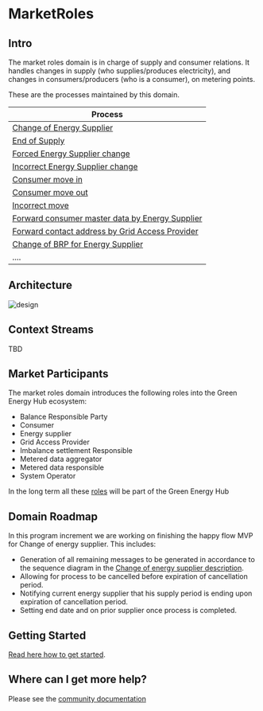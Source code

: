 # MarketRoles

## Intro

The market roles domain is in charge of supply and consumer relations.
It handles changes in supply (who supplies/produces electricity),
and changes in consumers/producers (who is a consumer), on metering points.

These are the processes maintained by this domain.

| Process                                                                                                                                                                                       |
| --------------------------------------------------------------------------------------------------------------------------------------------------------------------------------------------- |
| [Change of Energy Supplier](https://github.com/Energinet-DataHub/geh-market-roles/blob/main/docs/business-processes/change-of-energy-supplier.md)                                             |
| [End of Supply](https://github.com/Energinet-DataHub/geh-market-roles/blob/main/docs/business-processes/end-of-supply.md)                                                                     |
| [Forced Energy Supplier change](https://github.com/Energinet-DataHub/geh-market-roles/blob/main/docs/business-processes/forced-energy-supplier-change.md)                                     |
| [Incorrect Energy Supplier change](https://github.com/Energinet-DataHub/geh-market-roles/blob/main/docs/business-processes/incorrect-energy-supplier-change.md)                               |
| [Consumer move in](https://github.com/Energinet-DataHub/geh-market-roles/blob/main/docs/business-processes/consumer-move-in.md)                                                               |
| [Consumer move out](https://github.com/Energinet-DataHub/geh-market-roles/blob/main/docs/business-processes/consumer-move-out.md)                                                             |
| [Incorrect move](https://github.com/Energinet-DataHub/geh-market-roles/blob/main/docs/business-processes/incorrect-move.md)                                                                   |
| [Forward consumer master data by Energy Supplier](https://github.com/Energinet-DataHub/geh-market-roles/blob/main/docs/business-processes/forward-consumer-master-data-by-energy-supplier.md) |
| [Forward contact address by Grid Access Provider](https://github.com/Energinet-DataHub/geh-market-roles/blob/main/docs/business-processes/forward-contact-address-by-grid-access-provider)    |
| [Change of BRP for Energy Supplier](https://github.com/Energinet-DataHub/geh-market-roles/blob/main/docs/business-processes/change-of-energy-supplier.md)                                     |
| ....                                                                                                                                                                                          |

## Architecture

![design](ARCHITECTURE.png)

## Context Streams

TBD

## Market Participants

The market roles domain introduces the following roles into the Green Energy Hub ecosystem:

- Balance Responsible Party
- Consumer
- Energy supplier
- Grid Access Provider
- Imbalance settlement Responsible
- Metered data aggregator
- Metered data responsible
- System Operator

In the long term all these [roles](https://github.com/Energinet-DataHub/green-energy-hub/docs/dictionary-and-concepts/dictionary-market-participants.md) will be part of the Green Energy Hub

## Domain Roadmap

In this program increment we are working on finishing the happy flow MVP for Change of energy supplier. This includes:

- Generation of all remaining messages to be generated in accordance to the sequence diagram in the [Change of energy supplier description](docs/business-processes/change-of-energy-supplier.md).
- Allowing for process to be cancelled before expiration of cancellation period.
- Notifying current energy supplier that his supply period is ending upon expiration of cancellation period.
- Setting end date and on prior supplier once process is completed.

## Getting Started

[Read here how to get started](https://github.com/Energinet-DataHub/green-energy-hub/blob/main/docs/getting-started.md).

## Where can I get more help?

Please see the [community documentation](https://github.com/Energinet-DataHub/green-energy-hub/blob/main/COMMUNITY.md)
